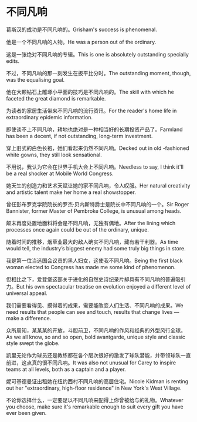 # 不同凡响

<p><span class="chinese">葛斯汉的成功是不同凡响的。</span><span class="english">Grisham's success is phenomenal.</span></p>

<p><span class="chinese">他是一个不同凡响的人物。</span><span class="english">He was a person out of the ordinary.</span></p>

<p><span class="chinese">这是一张绝对不同凡响的专辑。</span><span class="english">This is one is absolutely outstanding specially edits.</span></p>

<p><span class="chinese">不过，不同凡响的那一刻发生在扳平比分时。</span><span class="english">The outstanding moment, though, was the equalising goal.</span></p>

<p><span class="chinese">他在大颗钻石上雕琢小平面的技巧是不同凡响的。</span><span class="english">The skill with which he faceted the great diamond is remarkable.</span></p>

<p><span class="chinese">为读者的家居生活带来不同凡响的流行资讯。</span><span class="english">For the reader's home life in extraordinary epidemic information.</span></p>

<p><span class="chinese">即使谈不上不同凡响，耕地也绝对是一种相当好的长期投资产品了。</span><span class="english">Farmland has been a decent, if not outstanding, long-term investment.</span></p>

<p><span class="chinese">穿上旧式的白色长袍，她们看起来仍然不同凡响。</span><span class="english">Decked out in old -fashioned white gowns, they still look sensational.</span></p>

<p><span class="chinese">不用说，我认为它会在世界手机大会上不同凡响。</span><span class="english">Needless to say, I think it'll be a real shocker at Mobile World Congress.</span></p>

<p><span class="chinese">她天生的创造力和艺术天赋让她的家不同凡响，令人叹服。</span><span class="english">Her natural creativity and artistic talent make her home a real showstopper.</span></p>

<p><span class="chinese">曾任彭布罗克学院院长的罗杰·贝内斯特爵士是院长中不同凡响的一个。</span><span class="english">Sir Roger Bannister, former Master of Pembroke College, is unusual among heads.</span></p>

<p><span class="chinese">颠末再度处置地面料将会是不同凡响，无独有偶地。</span><span class="english">After the lining which processes once again could be out of the ordinary, unique.</span></p>

<p><span class="chinese">随着时间的推移，烟草业最大的敌人确实不同凡响，藏有若干利器。</span><span class="english">As time would tell, the industry’s biggest enemy had some truly big things in store.</span></p>

<p><span class="chinese">我是第一位当选国会议员的黑人妇女，这使我不同凡响。</span><span class="english">Being the first black woman elected to Congress has made me some kind of phenomenon.</span></p>

<p><span class="chinese">但相比之下，爱登堡这部关于进化的自然史诗纪录片却具有不同凡响的普遍吸引力。</span><span class="english">But his own spectacular treatise on evolution enjoyed a different level of universal appeal.</span></p>

<p><span class="chinese">我们需要看得见、摸得着的成果，需要能改变人们生活、不同凡响的成果。</span><span class="english">We need results that people can see and touch, results that change lives —make a difference.</span></p>

<p><span class="chinese">众所周知，某某某的开放，斗胆前卫，不同凡响的作风和经典的外型风行全球。</span><span class="english">As we all know, so and so open, bold avantgarde, unique style and classic style swept the globe.</span></p>

<p><span class="chinese">凯里无论作为球员还是教练都在各个层次很好的激发了球队潜能，并带领球队一直前进，这点真的很不同凡响。</span><span class="english">It was also not unusual for Carey to inspire teams at all levels, both as a captain and a player.</span></p>

<p><span class="chinese">妮可基德曼证出租她在纽约西村不同凡响的高层住宅。</span><span class="english">Nicole Kidman is renting out her "extraordinary, high-floor residence" in New York's West Village.</span></p>

<p><span class="chinese">不论你选择什么，一定要足以不同凡响来配得上你曾被给与的礼物。</span><span class="english">Whatever you choose, make sure it's remarkable enough to suit every gift you have ever been given.</span></p>

